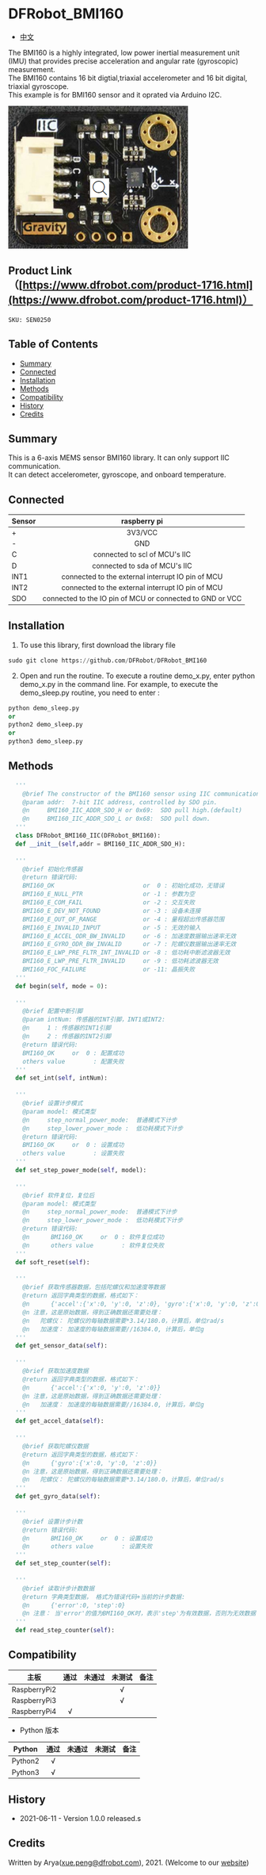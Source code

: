 # DFRobot_BMI160

* [中文](./README_CN.md)

The BMI160 is a highly integrated, low power inertial measurement unit (IMU) that provides precise acceleration and angular rate (gyroscopic) measurement.<br>
The BMI160 contains 16 bit digtial,triaxial accelerometer and 16 bit digital, triaxial gyroscope.<br>
This example is for BMI160 sensor and it oprated via Arduino I2C.<br>

![产品效果图](../../resources/images/SEN0250.png)

## Product Link（[https://www.dfrobot.com/product-1716.html](https://www.dfrobot.com/product-1716.html)）
    SKU: SEN0250  
   
## Table of Contents

* [Summary](#summary)
* [Connected](#connected)
* [Installation](#installation)
* [Methods](#methods)
* [Compatibility](#compatibility)
* [History](#history)
* [Credits](#credits)

## Summary
This is a 6-axis MEMS sensor BMI160 library. It can only support IIC communication.<br>
It can detect accelerometer, gyroscope, and onboard temperature.<br>

## Connected



| Sensor      |                          raspberry pi                     |
|------------ |:---------------------------------------------------------:|
|  +           | 3V3/VCC                                                   |
|  -           | GND                                                       |
|  C           | connected to scl of MCU's IIC                             |
|  D           | connected to sda of MCU's IIC                             |
|  INT1        | connected to the external interrupt IO pin of MCU         |
|  INT2        | connected to the external interrupt IO pin of MCU         |
|  SDO         | connected to the IO pin of MCU or connected to GND or VCC |

## Installation
1. To use this library, first download the library file<br>
```python
sudo git clone https://github.com/DFRobot/DFRobot_BMI160
```
2. Open and run the routine. To execute a routine demo_x.py, enter python demo_x.py in the command line. For example, to execute the demo_sleep.py routine, you need to enter :<br>

```python
python demo_sleep.py 
or
python2 demo_sleep.py 
or
python3 demo_sleep.py
```


## Methods

```python 
  '''
    @brief The constructor of the BMI160 sensor using IIC communication.
    @param addr:  7-bit IIC address, controlled by SDO pin.
    @n     BMI160_IIC_ADDR_SDO_H or 0x69:  SDO pull high.(default)
    @n     BMI160_IIC_ADDR_SDO_L or 0x68:  SDO pull down.
  '''
  class DFRobot_BMI160_IIC(DFRobot_BMI160):
  def __init__(self,addr = BMI160_IIC_ADDR_SDO_H):
  
  '''
    @brief 初始化传感器
    @return 错误代码:
    BMI160_OK                         or  0 : 初始化成功，无错误
    BMI160_E_NULL_PTR                 or -1 : 参数为空
    BMI160_E_COM_FAIL                 or -2 : 交互失败
    BMI160_E_DEV_NOT_FOUND            or -3 : 设备未连接
    BMI160_E_OUT_OF_RANGE             or -4 : 量程超出传感器范围
    BMI160_E_INVALID_INPUT            or -5 : 无效的输入
    BMI160_E_ACCEL_ODR_BW_INVALID     or -6 : 加速度数据输出速率无效
    BMI160_E_GYRO_ODR_BW_INVALID      or -7 : 陀螺仪数据输出速率无效
    BMI160_E_LWP_PRE_FLTR_INT_INVALID or -8 : 低功耗中断滤波器无效
    BMI160_E_LWP_PRE_FLTR_INVALID     or -9 : 低功耗滤波器无效
    BMI160_FOC_FAILURE                or -11: 晶振失败
  '''
  def begin(self, mode = 0):
  
  '''
    @brief 配置中断引脚
    @param intNum: 传感器的INT引脚，INT1或INT2:
    @n     1 : 传感器的INT1引脚
    @n     2 : 传感器的INT2引脚
    @return 错误代码:
    BMI160_OK     or  0 : 配置成功
    others value        : 配置失败
  '''
  def set_int(self, intNum):
  
  '''
    @brief 设置计步模式
    @param model: 模式类型
    @n     step_normal_power_mode:  普通模式下计步
    @n     step_lower_power_mode :  低功耗模式下计步
    @return 错误代码:
    BMI160_OK     or  0 : 设置成功
    others value        : 设置失败
  '''
  def set_step_power_mode(self, model):
  
  '''
    @brief 软件复位，复位后
    @param model: 模式类型
    @n     step_normal_power_mode:  普通模式下计步
    @n     step_lower_power_mode :  低功耗模式下计步
    @return 错误代码:
    @n      BMI160_OK     or  0 : 软件复位成功
    @n      others value        : 软件复位失败
  '''
  def soft_reset(self):
  
  '''
    @brief 获取传感器数据，包括陀螺仪和加速度等数据
    @return 返回字典类型的数据，格式如下：
    @n      {'accel':{'x':0, 'y':0, 'z':0}, 'gyro':{'x':0, 'y':0, 'z':0}}
    @n 注意，这是原始数据，得到正确数据还需要处理：
    @n   陀螺仪： 陀螺仪的每轴数据需要*3.14/180.0，计算后，单位rad/s
    @n   加速度： 加速度的每轴数据需要//16384.0, 计算后，单位g
  '''
  def get_sensor_data(self):
  
  '''
    @brief 获取加速度数据
    @return 返回字典类型的数据，格式如下：
    @n      {'accel':{'x':0, 'y':0, 'z':0}}
    @n 注意，这是原始数据，得到正确数据还需要处理：
    @n   加速度： 加速度的每轴数据需要//16384.0, 计算后，单位g
  '''
  def get_accel_data(self):
  
  '''
    @brief 获取陀螺仪数据
    @return 返回字典类型的数据，格式如下：
    @n      {'gyro':{'x':0, 'y':0, 'z':0}}
    @n 注意，这是原始数据，得到正确数据还需要处理：
    @n   陀螺仪： 陀螺仪的每轴数据需要*3.14/180.0，计算后，单位rad/s
  '''
  def get_gyro_data(self):
  
  '''
    @brief 设置计步计数
    @return 错误代码:
    @n      BMI160_OK     or  0 : 设置成功
    @n      others value        : 设置失败
  '''
  def set_step_counter(self):
  
  '''
    @brief 读取计步计数数据
    @return 字典类型数据， 格式为错误代码+当前的计步数据:
    @n      {'error':0, 'step':0}
    @n 注意： 当'error'的值为BMI160_OK时，表示'step'为有效数据，否则为无效数据
  '''
  def read_step_counter(self):
```

## Compatibility

| 主板         | 通过 | 未通过 | 未测试 | 备注 |
| ------------ | :--: | :----: | :----: | :--: |
| RaspberryPi2 |      |        |   √    |      |
| RaspberryPi3 |      |        |   √    |      |
| RaspberryPi4 |  √   |        |        |      |

* Python 版本

| Python  | 通过 | 未通过 | 未测试 | 备注 |
| ------- | :--: | :----: | :----: | ---- |
| Python2 |  √   |        |        |      |
| Python3 |  √   |        |        |      |

## History

- 2021-06-11 - Version 1.0.0 released.s

## Credits

Written by Arya(xue.peng@dfrobot.com), 2021. (Welcome to our [website](https://www.dfrobot.com/))





